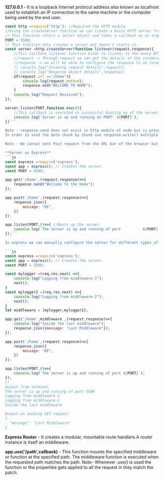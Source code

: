 **127.0.0.1** - It is a loopback Internet protocol address also known as localhost used to establish an IP connection to the same machine or the computer being used by the end user.

```js
const http =require('http'); //Required the HTTP module
//Using the createServer function we can create a basic HTTP server from the http module
// This function return a server object and takes a callback as an argument.
PORT = 5500;
// This function only creates a server but doesn't starts it.
const server =http.createServer(function listener(request,response){
    //This callback listener function kinds to listens to the every HTTP request we make.
    //request -> Through request we can get the details of the incoming HTTP request.
    //response -> we will be able to configure the response to an incoming HTTP request.
    // console.log("Incoming request details",request);
    // console.log("Response object details",response);
    if(request.url =='/home'){
        console.log(request.method);
        response.end("WELCOME TO HOME");
    }
    console.log("Request Received");
});

server.listen(PORT,function exec(){
    //This callback is executed on successful booting up of the server.
    console.log(`Server is up and running on PORT: ${PORT}`);
})```

Note - response.send does not exist in http module of node but is present in express.js
In order to send the data chunk by chunk use response.write() multiple times then end with response.end(). If response.end() is not used then the page will keeping loading waiting for more data to come.

Note - We cannot sent Post request from the URL bar of the browser but programatically we can.

**Server on Express**
```js
const express =require('express');
const app = express(); // Creates the server.
const PORT = 5500;

app.get('/home',(request,response)=>{
    response.send("Welcome to the Home");
});

app.post('/home',(request,response)=>{
    response.json({
        message: "HI",
    })
});

app.listen(PORT,()=>{ //Boots up the server.
    console.log(`The server is up and running of port          ${PORT}`);
});```

In express we can manually configure the server for different types of request.

```js
const express =require('express');
const app = express(); // Creates the server.
const PORT = 5500;

const mylogger =(req,res,next) =>{
    console.log("Logging from middleware-1");
    next();
}
const mylogger2 =(req,res,next) =>{
    console.log("Logging from middleware-2");
    next();
}
let middleware = [mylogger,mylogger2];

app.get('/home',middleware ,(request,response)=>{
    console.log("Inside the last middleware");
    response.json({message: "Last Middleware"});
});

app.post('/home',(request,response)=>{
    response.json({
        message: "HI",
    })
});

app.listen(PORT,()=>{
    console.log(`The server is up and running of port ${PORT}`);
});
/*
Output from terminal
The server is up and running of port 5500
Logging from middleware-1
Logging from middleware-2
Inside the last middleware

Output on sending GET request
{
  "message": "Last Middleware"
}
```

**Express Router** - It creates a modular, mountable route handlers.A router instance is itself an middleware.

**app.use('/path',callback)** - This function mounts the specified middleware or function at the specified path. The middleware function is executed when the requested path matches the path.
Note- Whenever .use() is used the function or the properties gets applied to all the request in they match the patch.